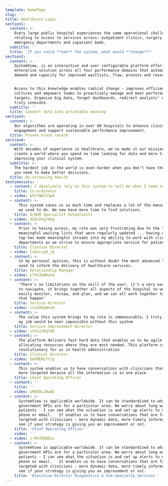 ```yaml
---
template: HomePage
slug: ''
title: Healthcare Logic
section1:
  content: >-
    Every large public hospital experiences the same operational challenges
    relating to access to services across: outpatient clinics, surgery,
    emergency departments and inpatient beds.
  subtitle: ''
  title: 'If you could **see** the system, what would **change?**'
section2:
  content: >-
    SystemView, is an interactive and user configurable platform offering an
    enterprise solution across all four performance domains that automates
    demand and capacity for improved waitlists, flow, process and resourcing.


    Access to this knowledge enables radical change - improves efficiencies,
    cultures and empowers teams to proactively manage and meet performance
    targets. Organise big data, forget dashboards, redirect analysts’ efforts to
    truly innovate.
  subtitle: ''
  title: Convert data into actionable meaning
section3:
  content: >-
    Our algorithms are operating in over 60 hospitals to enhance clinical team
    engagement and support sustainable performance improvement.
  title: Proven track record
section4:
  content: >-
    With decades of experience in healthcare, we’ve made it our mission to
    create a world where you spend no time looking for data and more time
    improving your clinical system.
  subtitle: >-
    The hardest job in the world is even harder when you don’t have the tools
    you need to make better decisions.
  title: De-stressing health
testimonials:
  - content: I absolutely rely on this system to tell me what I need to keep an eye on.
    title: Co-ordinator
  - video: bVY7WGCS3pA
  - content: >-
      This system saves us so much time and replaces a lot of the manual entry
      we used to do. We now have more time to find solutions.
    title: A/NUM Specialist Outpatients
  - video: dSOLbYg746g
  - content: >-
      Prior to having access, my role was very frustrating due to the lack of
      meaningful waiting lists that were regularly updated ... having data on
      tap has made meaningful inroads into my ability to work with clinical
      departments as we strive to ensure appropriate service for patients.
    title: Clinical Director
  - video: CvUsciq9_jA
  - content: >-
      In my personal opinion, this is without doubt the most advanced technology
      used to inform the delivery of healthcare services.
    title: Relationship Manager
  - video: LT4hZwNKwt8
  - content: >-
      'There's no limitations on the skill of the user, it's a very easy system
      to navigate, it brings together all aspects of the hospital so we can
      easily monitor, review, and plan, and we can all work together to make
      that happen'
    title: Service Director
  - video: cceZmDqWnx8
  - content: >-
      The value this system brings to my role is immeasurable, I truly believe
      my job would be near impossible without this system
    title: Service Improvement Director
  - video: ztPs7zRq700
  - content: >-
      The platform delivers fast hard data that enables us to be agile in
      allocating resources where they are most needed. This platform could be
      revolutionary for us in health administration
    title: Clinical Director
  - video: UdnMEHLFYjg
  - content: >-
      This system enables us to have conversations with clinicians that is far
      more targeted because all the information is in one place
    title: Chief Operating Officer
  - content: ''
    title: ''
    video: a9QVDL2AwAE
  - content: >-
      SystemView is applicable worldwide. It can be standardised to whatever the
      government KPIs are for a particular area. We worry about long waiting
      patients - I can see what the situation is and set up alerts to my mobile
      phone or email.   It enables us to have conversations that are far more
      targeted with clinicians - more dynamic data, more timely information, and
      see if your strategy is giving you an improvement or not.
    title: 'Chief Operating Officer '
    video: ''
  - video: z-RhfD9DDso
  - content: >-
      SystemView is applicable worldwide. It can be standardised to whatever the
      government KPIs are for a particular area. We worry about long waiting
      patients - I can see what the situation is and set up alerts to my mobile
      phone or email.   It enables us to have conversations that are far more
      targeted with clinicians - more dynamic data, more timely information, and
      see if your strategy is giving you an improvement or not.
    title: 'Executive Director Diagnostics & Sub-Specialty Services '
---
```


